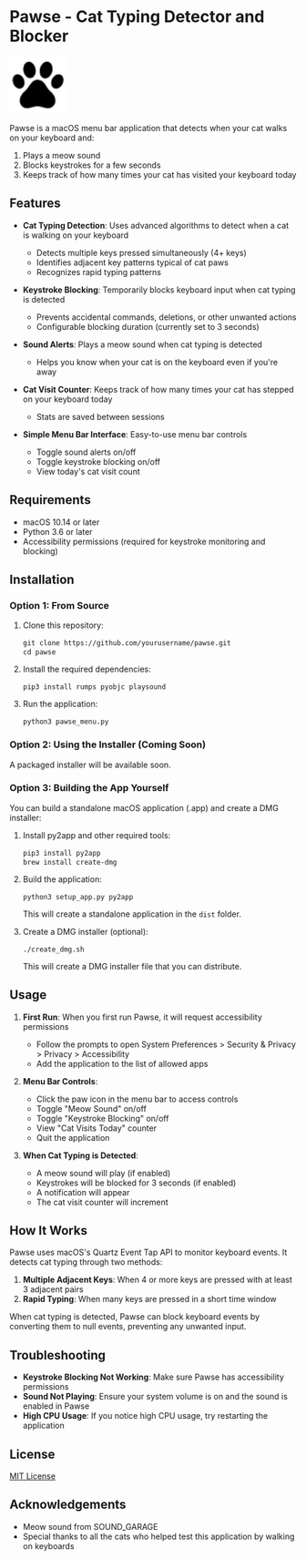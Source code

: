 # Pawse - Cat Typing Detector and Blocker

<img src="pawse_icon.png" alt="Pawse Icon" width="100"/>

Pawse is a macOS menu bar application that detects when your cat walks on your keyboard and:
1. Plays a meow sound
2. Blocks keystrokes for a few seconds
3. Keeps track of how many times your cat has visited your keyboard today

## Features

- **Cat Typing Detection**: Uses advanced algorithms to detect when a cat is walking on your keyboard
  - Detects multiple keys pressed simultaneously (4+ keys)
  - Identifies adjacent key patterns typical of cat paws
  - Recognizes rapid typing patterns

- **Keystroke Blocking**: Temporarily blocks keyboard input when cat typing is detected
  - Prevents accidental commands, deletions, or other unwanted actions
  - Configurable blocking duration (currently set to 3 seconds)

- **Sound Alerts**: Plays a meow sound when cat typing is detected
  - Helps you know when your cat is on the keyboard even if you're away

- **Cat Visit Counter**: Keeps track of how many times your cat has stepped on your keyboard today
  - Stats are saved between sessions

- **Simple Menu Bar Interface**: Easy-to-use menu bar controls
  - Toggle sound alerts on/off
  - Toggle keystroke blocking on/off
  - View today's cat visit count

## Requirements

- macOS 10.14 or later
- Python 3.6 or later
- Accessibility permissions (required for keystroke monitoring and blocking)

## Installation

### Option 1: From Source

1. Clone this repository:
   ```
   git clone https://github.com/yourusername/pawse.git
   cd pawse
   ```

2. Install the required dependencies:
   ```
   pip3 install rumps pyobjc playsound
   ```

3. Run the application:
   ```
   python3 pawse_menu.py
   ```

### Option 2: Using the Installer (Coming Soon)

A packaged installer will be available soon.

### Option 3: Building the App Yourself

You can build a standalone macOS application (.app) and create a DMG installer:

1. Install py2app and other required tools:
   ```
   pip3 install py2app
   brew install create-dmg
   ```

2. Build the application:
   ```
   python3 setup_app.py py2app
   ```
   This will create a standalone application in the `dist` folder.

3. Create a DMG installer (optional):
   ```
   ./create_dmg.sh
   ```
   This will create a DMG installer file that you can distribute.

## Usage

1. **First Run**: When you first run Pawse, it will request accessibility permissions
   - Follow the prompts to open System Preferences > Security & Privacy > Privacy > Accessibility
   - Add the application to the list of allowed apps

2. **Menu Bar Controls**:
   - Click the paw icon in the menu bar to access controls
   - Toggle "Meow Sound" on/off
   - Toggle "Keystroke Blocking" on/off
   - View "Cat Visits Today" counter
   - Quit the application

3. **When Cat Typing is Detected**:
   - A meow sound will play (if enabled)
   - Keystrokes will be blocked for 3 seconds (if enabled)
   - A notification will appear
   - The cat visit counter will increment

## How It Works

Pawse uses macOS's Quartz Event Tap API to monitor keyboard events. It detects cat typing through two methods:

1. **Multiple Adjacent Keys**: When 4 or more keys are pressed with at least 3 adjacent pairs
2. **Rapid Typing**: When many keys are pressed in a short time window

When cat typing is detected, Pawse can block keyboard events by converting them to null events, preventing any unwanted input.

## Troubleshooting

- **Keystroke Blocking Not Working**: Make sure Pawse has accessibility permissions
- **Sound Not Playing**: Ensure your system volume is on and the sound is enabled in Pawse
- **High CPU Usage**: If you notice high CPU usage, try restarting the application

## License

[MIT License](LICENSE)

## Acknowledgements

- Meow sound from SOUND_GARAGE
- Special thanks to all the cats who helped test this application by walking on keyboards 